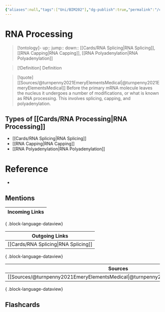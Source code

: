 ```yaml
---
{"aliases":null,"tags":["Uni/BIM202"],"dg-publish":true,"permalink":"/cards/rna-processing/","dgPassFrontmatter":true}
---
```


# RNA Processing

> [!ontology]-
> up:: 
> jump:: 
> down:: [[Cards/RNA Splicing\|RNA Splicing]], [[RNA Capping\|RNA Capping]], [[RNA Polyadenylation\|RNA Polyadenylation]]

> [!Definition] Definition

> [!quote] [[Sources/@turnpenny2021EmeryElementsMedical\|@turnpenny2021EmeryElementsMedical]]
> Before the primary mRNA molecule leaves the nucleus it undergoes a number of modifications, or what is known as RNA processing. This involves splicing, capping, and polyadenylation.

## Types of [[Cards/RNA Processing\|RNA Processing]]

- [[Cards/RNA Splicing\|RNA Splicing]]
- [[RNA Capping\|RNA Capping]]
- [[RNA Polyadenylation\|RNA Polyadenylation]]

# Reference

- 

## Mentions

| Incoming Links |
| -------------- |

{ .block-language-dataview}

| Outgoing Links                          |
| --------------------------------------- |
| [[Cards/RNA Splicing\|RNA Splicing]] |

{ .block-language-dataview}

| Sources                                                                               |
| ------------------------------------------------------------------------------------- |
| [[Sources/@turnpenny2021EmeryElementsMedical\|@turnpenny2021EmeryElementsMedical]] |

{ .block-language-dataview}

## Flashcards